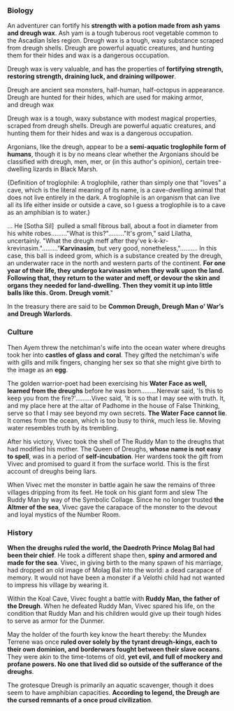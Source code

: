 ### Biology
An adventurer can fortify his **strength with a potion made from ash yams and dreugh wax**. Ash yam is a tough tuberous root vegetable common to the Ascadian Isles region. Dreugh wax is a tough, waxy substance scraped from dreugh shells. Dreugh are powerful aquatic creatures, and hunting them for their hides and wax is a dangerous occupation.

Dreugh wax is very valuable, and has the properties of **fortifying strength, restoring strength, draining luck, and draining willpower**.

Dreugh are ancient sea monsters, half-human, half-octopus in appearance. Dreugh are hunted for their hides, which are used for making armor, and dreugh wax

Dreugh wax is a tough, waxy substance with modest magical properties, scraped from dreugh shells. Dreugh are powerful aquatic creatures, and hunting them for their hides and wax is a dangerous occupation.

Argonians, like the dreugh, appear to be a **semi-aquatic troglophile form of humans**, though it is by no means clear whether the Argonians should be classified with dreugh, men, mer, or (in this author's opinion), certain tree-dwelling lizards in Black Marsh.

{Definition of troglophile: A troglophile, rather than simply one that "loves" a cave, which is the literal meaning of its name, is a cave-dwelling animal that does not live entirely in the dark. A troglophile is an organism that can live all its life either inside or outside a cave, so I guess a troglophile is to a cave as an amphibian is to water.}

… He [Sotha Sil]  pulled a small fibrous ball, about a foot in diameter from his white robes………"What is this?"………"It's grom," said Lilatha, uncertainly. "What the dreugh meff after they've k-k-kr-krevinasim."………"**Karvinasim**, but very good, nonetheless,"………. In this case, this ball is indeed grom, which is a substance created by the dreugh, an underwater race in the north and western parts of the continent. **For one year of their life, they undergo karvinasim when they walk upon the land. Following that, they return to the water and meff, or devour the skin and organs they needed for land-dwelling. Then they vomit it up into little balls like this. Grom. Dreugh vomit**."

In the treasury there are said to be **Common Dreugh, Dreugh Man o’ War’s and Dreugh Warlords**.
### Culture
Then Ayem threw the netchiman's wife into the ocean water where dreughs took her into **castles of glass and coral**. They gifted the netchiman's wife with gills and milk fingers, changing her sex so that she might give birth to the image as an **egg**.

The golden warrior-poet had been exercising his **Water Face as well, learned from the dreughs** before he was born………Nerevar said, 'Is this to keep you from the fire?'………Vivec said, 'It is so that I may see with truth. It, and my place here at the altar of Padhome in the house of False Thinking, serve so that I may see beyond my own secrets. **The Water Face cannot lie**. It comes from the ocean, which is too busy to think, much less lie. Moving water resembles truth by its trembling.

After his victory, Vivec took the shell of The Ruddy Man to the dreughs that had modified his mother. The Queen of Dreughs, **whose name is not easy to spell**, was in a period of **self-incubation**. Her wardens took the gift from Vivec and promised to guard it from the surface world. This is the first account of dreughs being liars.

When Vivec met the monster in battle again he saw the remains of three villages dripping from its feet. He took on his giant form and slew The Ruddy Man by way of the Symbolic Collage. Since he no longer trusted **the Altmer of the sea**, Vivec gave the carapace of the monster to the devout and loyal mystics of the Number Room.
### History
**When the dreughs ruled the world, the Daedroth Prince Molag Bal had been their chief**. He took a different shape then, **spiny and armored and made for the sea**. Vivec, in giving birth to the many spawn of his marriage, had dropped an old image of Molag Bal into the world: a dead carapace of memory. It would not have been a monster if a Velothi child had not wanted to impress his village by wearing it.

Within the Koal Cave, Vivec fought a battle with **Ruddy Man, the father of the Dreugh**. When he defeated Ruddy Man, Vivec spared his life, on the condition that Ruddy Man and his children would give up their tough hides to serve as armor for the Dunmer.

May the holder of the fourth key know the heart thereby: the Mundex Terrene was once **ruled over solely by the tyrant dreugh-kings, each to their own dominion, and borderwars fought between their slave oceans**. They were akin to the time-totems of old, **yet evil, and full of mockery and profane powers. No one that lived did so outside of the sufferance of the dreughs**.

The grotesque Dreugh is primarily an aquatic scavenger, though it does seem to have amphibian capacities. **According to legend, the Dreugh are the cursed remnants of a once proud civilization**.